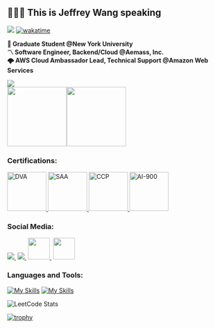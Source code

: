 <h2 align="left">🧑🏻‍💻 This is Jeffrey Wang speaking</h2>

![](https://komarev.com/ghpvc/?username=Jeffreywangzhi&color=green)
[![wakatime](https://wakatime.com/badge/user/55ee414b-8417-43e7-b4ad-53abd3e2836f.svg)](https://wakatime.com/@55ee414b-8417-43e7-b4ad-53abd3e2836f)

**🗽 Graduate Student @New York University**</br>
**〽️ Software Engineer, Backend/Cloud @Aemass, Inc.**</br>
**🌩️ AWS Cloud Ambassador Lead, Technical Support @Amazon Web Services**</br>

<div align=left> 
  <img src="https://github-stats-alpha.vercel.app/api?username=jeffreywangzhi&&cc=0a0f0b&tc=37BCF2&ic=e4e2e2">
</div>

<div style="display:flex;justify-content:left;">
  <img height="137px" src="https://github-readme-stats-sigma-five.vercel.app/api?username=jeffreywangzhi&theme=merko&show_icons=true" />
  <img height="137px" src="https://github-readme-stats.vercel.app/api/top-langs/?username=jeffreywangzhi&theme=merko&layout=compact&hide=css,php,hack,html&exclude_repo=blockchain-data-download" />
</div>

<h3>Certifications:</h3>

<p> <a href="https://www.credly.com/badges/41ed1751-a694-450f-b4e2-2acdb49f9b15" target="_blank"> <img src="https://images.credly.com/size/340x340/images/b9feab85-1a43-4f6c-99a5-631b88d5461b/image.png" alt="DVA" width="90" height="90"/></a><a href="https://www.credly.com/badges/d8627a9f-e177-4d9d-9c72-87eca5268374" target="_blank"> <img src="https://images.credly.com/size/340x340/images/0e284c3f-5164-4b21-8660-0d84737941bc/image.png" alt="SAA" width="90" height="90"/></a><a href="https://www.credly.com/badges/e7dcc26d-acc8-4c4f-b6dc-5d1e311538ea" target="_blank"> <img src="https://images.credly.com/size/340x340/images/00634f82-b07f-4bbd-a6bb-53de397fc3a6/image.png" alt="CCP" width="90" height="90"/></a><a href="https://www.credly.com/badges/1edb09d9-6150-49ae-9e69-36cd731877ac" target="_blank"> <img src="https://images.credly.com/size/340x340/images/4136ced8-75d5-4afb-8677-40b6236e2672/azure-ai-fundamentals-600x600.png" alt="AI-900" width="90" height="90"/></a> </p>

<h3>Social Media:</h3>

<p align="left">
  <a href="https://www.instagram.com/jeffreywangzhi/" style="margin-right: 3pt">
    <img src="https://skillicons.dev/icons?i=instagram" />
  </a>
  <a href="https://www.linkedin.com/in/jeffreywangzhi/" style="margin-right: 3pt">
    <img src="https://skillicons.dev/icons?i=linkedin" />
  </a>
  <a href="https://jeffreywangzhi.medium.com/" style="margin-right: 3pt">
    <img src="https://upload.wikimedia.org/wikipedia/commons/thumb/e/ec/Medium_logo_Monogram.svg/1200px-Medium_logo_Monogram.svg.png" width="50" height="50"/>
  </a>
  <a href="https://jeffreywangzhi.github.io/linktree/" >
  <img src="https://api.blog.production.linktr.ee/wp-content/uploads/2022/06/Avatar-Symbol-Canopy.png" width="50" height="50"/>
  </a>
</p>

<h3>Languages and Tools:</h3>

[![My Skills](https://skillicons.dev/icons?i=cpp,cs,java,js,nodejs,python,php,mysql)](https://skillicons.dev)
[![My Skills](https://skillicons.dev/icons?i=graphql,aws,azure,git,docker,postman,net,linux)](https://skillicons.dev)

![LeetCode Stats](https://leetcard.jacoblin.cool/jeffreywangzhi?theme=dark&font=Noto%20Sans%20Elbasan&ext=heatmap&width=500&height=200)

[![trophy](https://github-profile-trophy.vercel.app/?username=JeffreyWangzhi&theme=onedark&row=2&column=4&margin-w=15&margin-h=15)](https://github-profile-trophy.vercel.app/?username=JeffreyWangzhi&theme=onedark&row=2&column=4&margin-w=15&margin-h=15)
